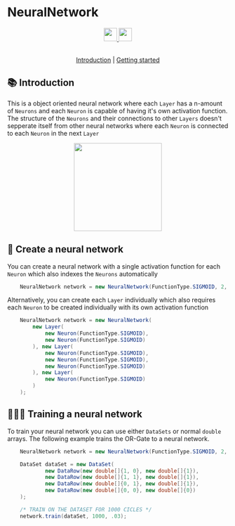 # NeuralNetwork

<div align="center">
  <a href="https://www.oracle.com/java/" target="_blank">
    <img
      src="https://img.shields.io/badge/Written%20in-java-%23EF4041?style=for-the-badge"
      height="30"
    />
  </a>
  <a href="https://github.com/micartey/NeuralNetwork/actions/workflows/maven-publish.yml" target="_blank">
    <img
      src="https://img.shields.io/badge/actions-build-%27a147?style=for-the-badge"
      height="30"
    />
  </a>
</div>

<br />

<p align="center">
  <a href="#-introduction">Introduction</a> |
  <a href="#-create-a-neural-network">Getting started</a>
</p>

## 📚 Introduction

This is a object oriented neural network where each `Layer` has a n-amount of `Neurons` and each `Neuron` is capable of having it's own activation function. The structure of the `Neurons` and their connections to other `Layers` doesn't sepperate itself from other neural networks where each `Neuron` is connected to each `Neuron` in the next `Layer`

<div align="center">
    <img
      height="200px"
      src="images/Network.png"
    />
</div>

## 🧱 Create a neural network

You can create a neural network with a single activation function for each `Neuron` which also indexes the `Neurons` automatically

```java
    NeuralNetwork network = new NeuralNetwork(FunctionType.SIGMOID, 2, 3, 1);
```

Alternatively, you can create each `Layer` individually which also requires each `Neuron` to be created individually with its own activation function

```java
    NeuralNetwork network = new NeuralNetwork(
        new Layer(
            new Neuron(FunctionType.SIGMOID),
            new Neuron(FunctionType.SIGMOID)
        ), new Layer(
            new Neuron(FunctionType.SIGMOID),
            new Neuron(FunctionType.SIGMOID),
            new Neuron(FunctionType.SIGMOID)
        ), new Layer(
            new Neuron(FunctionType.SIGMOID)
        )
    );
```

## 🏋🏽‍♂️ Training a neural network

To train your neural network you can use either `DataSets` or normal `double` arrays. The following example trains the OR-Gate to a neural network.

```java
    NeuralNetwork network = new NeuralNetwork(FunctionType.SIGMOID, 2, 3, 1);

    DataSet dataSet = new DataSet(
            new DataRow(new double[]{1, 0}, new double[]{1}),
            new DataRow(new double[]{1, 1}, new double[]{1}),
            new DataRow(new double[]{0, 1}, new double[]{1}),
            new DataRow(new double[]{0, 0}, new double[]{0})
    );

    /* TRAIN ON THE DATASET FOR 1000 CICLES */
    network.train(dataSet, 1000, .03);
```